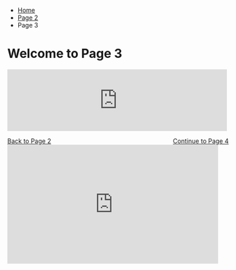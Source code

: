 <ul class="breadcrumb">
  <li><a href="index.html">Home</a></li>
  <li><a href="page2.html">Page 2</a></li>
  <li>Page 3</li>
</ul>


<h1>Welcome to Page 3</h1>


<iframe src="https://archive.org/embed/adam1_201711" width="500" height="140" frameborder="0" webkitallowfullscreen="true" mozallowfullscreen="true" allowfullscreen></iframe>

<p>
  <a style="float:left;" href="page2.html">Back to Page 2</a>
  <a style="float:right;" href="page4.html">Continue to Page 4</a>
  </p>
  <div style="clear:both;"></div>

<iframe width="480" height="270" src="https://www.powtoon.com/embed/fxrlPVbNVOy/" frameborder="0"></iframe>
